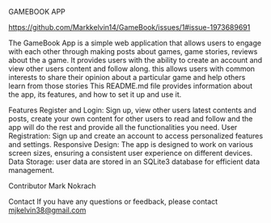 GAMEBOOK APP

https://github.com/Markkelvin14/GameBook/issues/1#issue-1973689691

The GameBook App is a simple web application that allows users to engage with each other through making posts about games, game stories, reviews about the a game. It provides users with the ability to create an account and view other users content and follow along. this allows users with common interests to share their opinion about a particular game and help others learn from those stories This README.md file provides information about the app, its features, and how to set it up and use it.

Features
Register and Login: Sign up, view other users latest contents and posts, create your own content for other users to read and follow and the app will do the rest and provide all the functionalities you need.
User Registration: Sign up and create an account to access personalized features and settings.
Responsive Design: The app is designed to work on various screen sizes, ensuring a consistent user experience on different devices.
Data Storage: user data are stored in an SQLite3 database for efficient data management.


Contributor
Mark Nokrach

Contact
If you have any questions or feedback, please contact mjkelvin38@gmail.com
